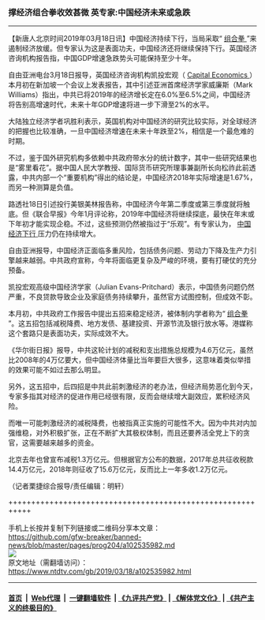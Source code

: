 ### 撑经济组合拳收效甚微 英专家:中国经济未来或急跌
------------------------

<div class="post_content" itemprop="articleBody">
 <p>
  【新唐人北京时间2019年03月18日讯】中国经济持续下行，当局采取“
  <a href="https://www.ntdtv.com/gb/组合拳.htm">
   组合拳
  </a>
  ”来遏制经济放缓。但专家认为这是表面功夫，中国经济还将继续保持下行。英国经济咨询机构报告指，中国GDP增速急跌势头可能保持至少十年。
 </p>
 <p>
  自由亚洲电台3月18日报导，英国经济咨询机构凯投宏观（
  <a href="https://www.ntdtv.com/gb/capital-economics.htm">
   Capital Economics
  </a>
  ）本月初在新加坡一个会议上发表报告，其中引述亚洲首席经济学家威廉斯（Mark Williams）指出，中共已将2019年的经济增长定在6.0%至6.5%之间，中国经济将告别高增速时代，未来十年GDP增速将进一步下滑至2%的水平。
 </p>
 <p>
  大陆独立经济学者巩胜利表示，英国机构对中国经济的研究比较实际，对全球经济的把握也比较准确，一旦中国经济增速在未来十年跌至2%，相信是一个最危难的时期。
 </p>
 <p>
  不过，鉴于国外研究机构多依赖中共政府带水分的统计数字，其中一些研究结果也是“雾里看花”。据中国人民大学教授、国际货币研究所理事兼副所长向松祚此前透露，中共内部一个“重要机构”得出的结论是，中国经济2018年实际增速是1.67%，而另一种测算是负值。
 </p>
 <p>
  路透社18日引述投行美银美林报告称，中国经济今年第二季度或第三季度就将触底。但《联合早报》今年1月评论称，2019年中国经济将继续探底，最快在年末或下年初才能实现企稳。不过，这些预测仍然被指过于“乐观”。有专家认为，
  <a href="https://www.ntdtv.com/gb/中国经济下行.htm">
   中国经济下行
  </a>
  压力仍在持续增大。
 </p>
 <p>
  自由亚洲报导，中国经济正面临多重风险，包括债务问题、劳动力下降及生产力引擎越来越弱。中共政府宣称，今年将面临更复杂及严峻的环境，要有打硬仗的充分预备。
 </p>
 <p>
  凯投宏观高级中国经济学家（Julian Evans-Pritchard）表示，中国债务问题仍然严重，不良贷款导致企业及家庭债务持续攀升，虽然官方试图控制，但成效不彰。
 </p>
 <p>
  本月初，中共政府工作报告中提出五招来稳定经济，被体制内学者称为“
  <a href="https://www.ntdtv.com/gb/组合拳.htm">
   组合拳
  </a>
  ”。这五招包括减税降费、地方发债、基建投资、开源节流及银行放水等。港媒称这个套路只是表面功夫，实际成效不大。
 </p>
 <p>
  《华尔街日报》报导，中共这轮计划的减税和支出措施总规模为4.6万亿元，虽然比2008年的4万亿要大，但中国经济体量比当年要巨大很多，这意味着类似举措的效果可能不如过去那么明显。
 </p>
 <p>
  另外，这五招中，后四招是中共此前刺激经济的老办法，但经济局势恶化到今天，专家多指其对经济的促进作用已经很有限，反而会继续增大副效应，累积经济风险。
 </p>
 <p>
  而唯一可能刺激经济的减税降费，也被指真正实施的可能性不大。因为中共对内加强维稳，对外积极扩张，正在不断扩大其极权体制，而且还要养活全党上下的贪官，这需要越来越多的资金。
 </p>
 <p>
  北京去年也曾宣布减税1.3万亿元。但根据官方公布的数据，2017年总共征收税款14.4万亿元，2018年则征收了15.6万亿元，反而比上一年多收1.2万亿元。
 </p>
 <p>
  （记者栗捷综合报导/责任编辑：明轩）
 </p>
 <div class="single_ad">
 </div>
</div>

+++++++++++++++++++++++++++++++++++++++++++++++++++++++++++<br/><br/>
手机上长按并复制下列链接或二维码分享本文章：<br/>
https://github.com/gfw-breaker/banned-news/blob/master/pages/prog204/a102535982.md <br/>
<a href='https://github.com/gfw-breaker/banned-news/blob/master/pages/prog204/a102535982.md'><img src='https://github.com/gfw-breaker/banned-news/blob/master/pages/prog204/a102535982.md.png'/></a> <br/>
原文地址（需翻墙访问）：https://www.ntdtv.com/gb/2019/03/18/a102535982.html


------------------------
#### [首页](https://github.com/gfw-breaker/banned-news/blob/master/README.md) &nbsp;|&nbsp; [Web代理](https://github.com/labour-camp/helloworld) &nbsp;|&nbsp; [一键翻墙软件](https://github.com/gfw-breaker/nogfw/blob/master/README.md) &nbsp;| [《九评共产党》](https://github.com/gfw-breaker/9ping.md/blob/master/README.md#九评之一评共产党是什么) | [《解体党文化》](https://github.com/gfw-breaker/jtdwh.md/blob/master/README.md) | [《共产主义的终极目的》](https://github.com/gfw-breaker/gczydzjmd.md/blob/master/README.md)

